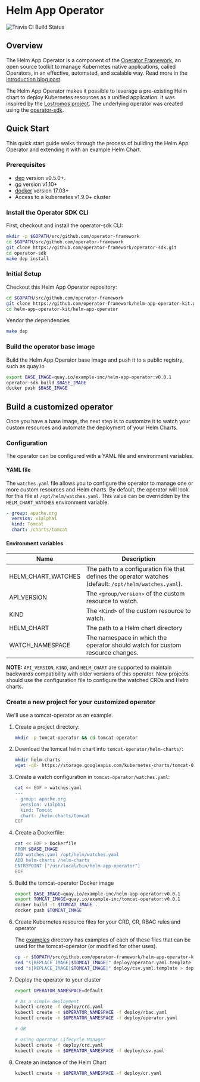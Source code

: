 # Helm App Operator

![Travis CI Build Status](https://travis-ci.org/operator-framework/helm-app-operator-kit.svg?branch=master "Travis CI Build Status")

## Overview

The Helm App Operator is a component of the [Operator Framework](https://github.com/operator-framework), an open source toolkit to manage Kubernetes native applications, called Operators, in an effective, automated, and scalable way. Read more in the [introduction blog post](https://coreos.com/blog/introducing-operator-framework).

The Helm App Operator makes it possible to leverage a pre-existing Helm chart to deploy Kubernetes resources as a unified application. It was inspired by the [Lostromos project](https://github.com/wpengine/lostromos). The underlying operator was created using the [operator-sdk][operator_sdk].

## Quick Start

This quick start guide walks through the process of building the Helm App Operator and extending it with an example Helm Chart.

### Prerequisites

- [dep][dep_tool] version v0.5.0+.
- [go][go_tool] version v1.10+
- [docker][docker_tool] version 17.03+
- Access to a kubernetes v1.9.0+ cluster

### Install the Operator SDK CLI

First, checkout and install the operator-sdk CLI:

```bash
mkdir -p $GOPATH/src/github.com/operator-framework
cd $GOPATH/src/github.com/operator-framework
git clone https://github.com/operator-framework/operator-sdk.git
cd operator-sdk
make dep install
```

### Initial Setup

Checkout this Helm App Operator repository:

```bash
cd $GOPATH/src/github.com/operator-framework
git clone https://github.com/operator-framework/helm-app-operator-kit.git
cd helm-app-operator-kit/helm-app-operator
```

Vendor the dependencies

```bash
make dep
```

### Build the operator base image

Build the Helm App Operator base image and push it to a public registry, such as quay.io

```bash
export BASE_IMAGE=quay.io/example-inc/helm-app-operator:v0.0.1
operator-sdk build $BASE_IMAGE
docker push $BASE_IMAGE
```

## Build a customized operator

Once you have a base image, the next step is to customize it to watch your custom resources and automate the deployment of your Helm Charts.

### Configuration

The operator can be configured with a YAML file and environment variables.

#### YAML file

The `watches.yaml` file allows you to configure the operator to manage one or more custom resources and Helm charts. By default, the operator will look for this file at `/opt/helm/watches.yaml`. This value can be overridden by the `HELM_CHART_WATCHES` environment variable.

```yaml
- group: apache.org
  version: v1alpha1
  kind: Tomcat
  chart: /charts/tomcat
```

#### Environment variables

Name               | Description
-------------------|--------------------------------------------------------------------------------------
HELM_CHART_WATCHES | The path to a configuration file that defines the operator watches (default: `/opt/helm/watches.yaml`).
API_VERSION        | The `<group/version>` of the custom resource to watch.
KIND               | The `<Kind>` of the custom resource to watch.
HELM_CHART         | The path to a Helm chart directory
WATCH_NAMESPACE    | The namespace in which the operator should watch for custom resource changes.


**NOTE:** `API_VERSION`, `KIND`, and `HELM_CHART` are supported to maintain backwards compatibility with older versions of this operator. New projects should use the configuration file to configure the watched CRDs and Helm charts.

### Create a new project for your customized operator

We'll use a tomcat-operator as an example.

1. Create a project directory:

    ```bash
    mkdir -p tomcat-operator && cd tomcat-operator
    ```

2. Download the tomcat helm chart into `tomcat-operator/helm-charts/`:

    ```bash
    mkdir helm-charts
    wget -qO- https://storage.googleapis.com/kubernetes-charts/tomcat-0.1.0.tgz | tar vxz -C ./helm-charts
    ```

3. Create a watch configuration in `tomcat-operator/watches.yaml`:

    ```bash
    cat << EOF > watches.yaml
    ---
    - group: apache.org
      version: v1alpha1
      kind: Tomcat
      chart: /helm-charts/tomcat
    EOF
    ```

4. Create a Dockerfile:

    ```bash
    cat << EOF > Dockerfile
    FROM $BASE_IMAGE
    ADD watches.yaml /opt/helm/watches.yaml
    ADD helm-charts /helm-charts
    ENTRYPOINT ["/usr/local/bin/helm-app-operator"]
    EOF
    ```

5. Build the tomcat-operator Docker image

    ```bash
    export BASE_IMAGE=quay.io/example-inc/helm-app-operator:v0.0.1
    export TOMCAT_IMAGE=quay.io/example-inc/tomcat-operator:v0.0.1
    docker build -t $TOMCAT_IMAGE .
    docker push $TOMCAT_IMAGE
    ```

6. Create Kubernetes resource files for your CRD, CR, RBAC rules and operator

    The [examples](https://github.com/operator-framework/helm-app-operator-kit/tree/master/examples/tomcat-operator) directory has examples of each of these files that can be used for the tomcat-operator (or modified for other uses).

    ```bash
    cp -r $GOPATH/src/github.com/operator-framework/helm-app-operator-kit/examples/tomcat-operator/ deploy/
    sed "s|REPLACE_IMAGE|$TOMCAT_IMAGE|" deploy/operator.yaml.template > deploy/operator.yaml && rm deploy/operator.yaml.template
    sed "s|REPLACE_IMAGE|$TOMCAT_IMAGE|" deploy/csv.yaml.template > deploy/csv.yaml && rm deploy/csv.yaml.template
    ```

7. Deploy the operator to your cluster

    ```bash
    export OPERATOR_NAMESPACE=default

    # As a simple deployment
    kubectl create -f deploy/crd.yaml
    kubectl create -n $OPERATOR_NAMESPACE -f deploy/rbac.yaml
    kubectl create -n $OPERATOR_NAMESPACE -f deploy/operator.yaml

    # OR

    # Using Operator Lifecycle Manager
    kubectl create -f deploy/crd.yaml
    kubectl create -n $OPERATOR_NAMESPACE -f deploy/csv.yaml
    ```

8. Create an instance of the Helm Chart

    ```bash
    kubectl create -n $OPERATOR_NAMESPACE -f deploy/cr.yaml
    ```

[dep_tool]:https://golang.github.io/dep/docs/installation.html
[go_tool]:https://golang.org/dl/
[docker_tool]:https://docs.docker.com/install/
[operator_sdk]:https://github.com/operator-framework/operator-sdk